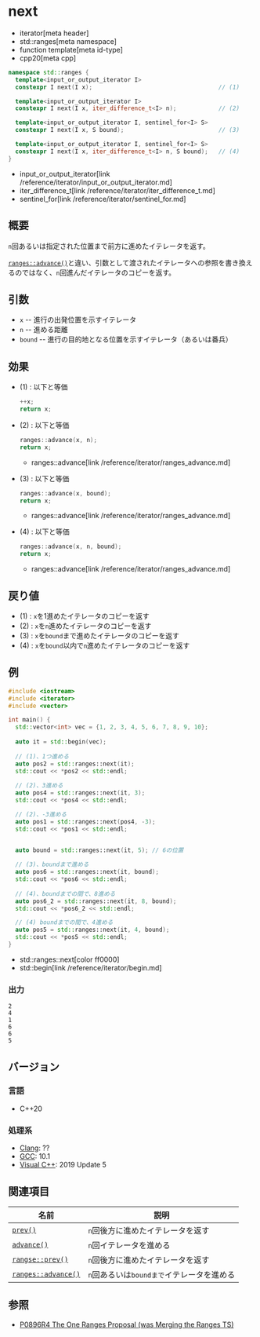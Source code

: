 # next
* iterator[meta header]
* std::ranges[meta namespace]
* function template[meta id-type]
* cpp20[meta cpp]

```cpp
namespace std::ranges {
  template<input_or_output_iterator I>
  constexpr I next(I x);                                    // (1)

  template<input_or_output_iterator I>
  constexpr I next(I x, iter_difference_t<I> n);            // (2)

  template<input_or_output_iterator I, sentinel_for<I> S>
  constexpr I next(I x, S bound);                           // (3)

  template<input_or_output_iterator I, sentinel_for<I> S>
  constexpr I next(I x, iter_difference_t<I> n, S bound);   // (4)
}
```
* input_or_output_iterator[link /reference/iterator/input_or_output_iterator.md]
* iter_difference_t[link /reference/iterator/iter_difference_t.md]
* sentinel_for[link /reference/iterator/sentinel_for.md]

## 概要

`n`回あるいは指定された位置まで前方に進めたイテレータを返す。

[`ranges::advance()`](/reference/iterator/ranges_advance.md)と違い、引数として渡されたイテレータへの参照を書き換えるのではなく、`n`回進んだイテレータのコピーを返す。

## 引数

- `x` -- 進行の出発位置を示すイテレータ
- `n` -- 進める距離
- `bound` -- 進行の目的地となる位置を示すイテレータ（あるいは番兵）

## 効果

- (1) : 以下と等価
    ```cpp
    ++x;
    return x;
    ```

- (2) :  以下と等価
    ```cpp
    ranges::advance(x, n);
    return x;
    ```
    * ranges::advance[link /reference/iterator/ranges_advance.md]

- (3) : 以下と等価
    ```cpp
    ranges::advance(x, bound);
    return x;
    ```
    * ranges::advance[link /reference/iterator/ranges_advance.md]

- (4) : 以下と等価
    ```cpp
    ranges::advance(x, n, bound);
    return x;
    ```
    * ranges::advance[link /reference/iterator/ranges_advance.md]

## 戻り値

- (1) : `x`を1進めたイテレータのコピーを返す
- (2) : `x`を`n`進めたイテレータのコピーを返す
- (3) : `x`を`bound`まで進めたイテレータのコピーを返す
- (4) : `x`を`bound`以内で`n`進めたイテレータのコピーを返す

## 例
```cpp example
#include <iostream>
#include <iterator>
#include <vector>

int main() {
  std::vector<int> vec = {1, 2, 3, 4, 5, 6, 7, 8, 9, 10};
  
  auto it = std::begin(vec);
  
  // (1)、1つ進める
  auto pos2 = std::ranges::next(it);
  std::cout << *pos2 << std::endl;
  
  // (2)、3進める
  auto pos4 = std::ranges::next(it, 3);
  std::cout << *pos4 << std::endl;

  // (2)、-3進める
  auto pos1 = std::ranges::next(pos4, -3);
  std::cout << *pos1 << std::endl;


  auto bound = std::ranges::next(it, 5); // 6の位置
  
  // (3)、boundまで進める
  auto pos6 = std::ranges::next(it, bound);
  std::cout << *pos6 << std::endl;
  
  // (4)、boundまでの間で、8進める
  auto pos6_2 = std::ranges::next(it, 8, bound);
  std::cout << *pos6_2 << std::endl;

  // (4) boundまでの間で、4進める
  auto pos5 = std::ranges::next(it, 4, bound);
  std::cout << *pos5 << std::endl;
}
```
* std::ranges::next[color ff0000]
* std::begin[link /reference/iterator/begin.md]

### 出力
```
2
4
1
6
6
5
```

## バージョン
### 言語
- C++20

### 処理系
- [Clang](/implementation.md#clang): ??
- [GCC](/implementation.md#gcc): 10.1
- [Visual C++](/implementation.md#visual_cpp): 2019 Update 5

## 関連項目

| 名前                | 説明                              |
|---------------------|-----------------------------------|
| [`prev()`](prev.md) | `n`回後方に進めたイテレータを返す |
| [`advance()`](advance.md) | `n`回イテレータを進める       |
| [`rangse::prev()`](ranges_prev.md.nolink) | `n`回後方に進めたイテレータを返す |
| [`ranges::advance()`](/reference/iterator/ranges_advance.md) |`n`回あるいは`boundまで`イテレータを進める  |


## 参照

- [P0896R4 The One Ranges Proposal (was Merging the Ranges TS)](http://www.open-std.org/jtc1/sc22/wg21/docs/papers/2018/p0896r4.pdf)
